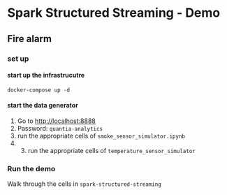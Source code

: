 # Spark Structured Streaming - Demo
## Fire alarm

### set up

#### start up the infrastrucutre

```
docker-compose up -d
```

#### start the data generator

1. Go to [http://localhost:8888](http://localhost:8888) 
2. Password: `quantia-analytics`
3. run the appropriate cells of `smoke_sensor_simulator.ipynb`
4. 3. run the appropriate cells of `temperature_sensor_simulator`

### Run the demo

Walk through the cells in `spark-structured-streaming`



